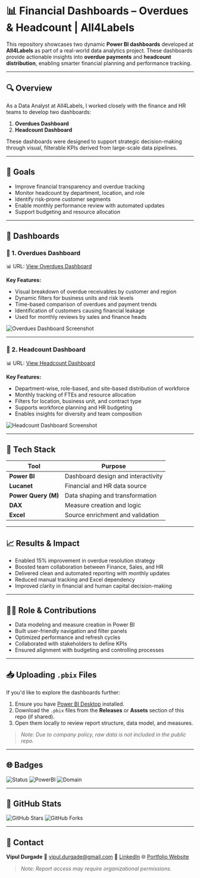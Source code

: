 # 📊 Financial Dashboards – Overdues & Headcount | All4Labels

This repository showcases two dynamic **Power BI dashboards** developed at **All4Labels** as part of a real-world data analytics project. These dashboards provide actionable insights into **overdue payments** and **headcount distribution**, enabling smarter financial planning and performance tracking.

---

## 🔍 Overview

As a Data Analyst at All4Labels, I worked closely with the finance and HR teams to develop two dashboards:

1. **Overdues Dashboard**
2. **Headcount Dashboard**

These dashboards were designed to support strategic decision-making through visual, filterable KPIs derived from large-scale data pipelines.

---

## 🧠 Goals

* Improve financial transparency and overdue tracking
* Monitor headcount by department, location, and role
* Identify risk-prone customer segments
* Enable monthly performance review with automated updates
* Support budgeting and resource allocation

---

## 📌 Dashboards

### 🔹 1. Overdues Dashboard

📊 URL: [View Overdues Dashboard](https://app.powerbi.com/groups/me/reports/ea75c9da-7f79-4971-b791-8da83f25b366/ReportSection09b0ce0120a993d584b1?experience=power-bi)

**Key Features:**

* Visual breakdown of overdue receivables by customer and region
* Dynamic filters for business units and risk levels
* Time-based comparison of overdues and payment trends
* Identification of customers causing financial leakage
* Used for monthly reviews by sales and finance heads

![Overdues Dashboard Screenshot](screenshots/overdues_dashboard.png)

---

### 🔹 2. Headcount Dashboard

📊 URL: [View Headcount Dashboard](https://app.powerbi.com/groups/me/reports/1799ff0b-bf3b-46b2-95eb-1d9a5d75cde5/ReportSection?experience=power-bi)

**Key Features:**

* Department-wise, role-based, and site-based distribution of workforce
* Monthly tracking of FTEs and resource allocation
* Filters for location, business unit, and contract type
* Supports workforce planning and HR budgeting
* Enables insights for diversity and team composition

![Headcount Dashboard Screenshot](screenshots/headcount_dashboard.png)

---

## 🧰 Tech Stack

| Tool                | Purpose                            |
| ------------------- | ---------------------------------- |
| **Power BI**        | Dashboard design and interactivity |
| **Lucanet**         | Financial and HR data source       |
| **Power Query (M)** | Data shaping and transformation    |
| **DAX**             | Measure creation and logic         |
| **Excel**           | Source enrichment and validation   |

---

## 📈 Results & Impact

* Enabled 15% improvement in overdue resolution strategy
* Boosted team collaboration between Finance, Sales, and HR
* Delivered clean and automated reporting with monthly updates
* Reduced manual tracking and Excel dependency
* Improved clarity in financial and human capital decision-making

---

## 👨‍💼 Role & Contributions

* Data modeling and measure creation in Power BI
* Built user-friendly navigation and filter panels
* Optimized performance and refresh cycles
* Collaborated with stakeholders to define KPIs
* Ensured alignment with budgeting and controlling processes

---

## 📥 Uploading `.pbix` Files

If you'd like to explore the dashboards further:

1. Ensure you have [Power BI Desktop](https://powerbi.microsoft.com/desktop/) installed.
2. Download the `.pbix` files from the **Releases** or **Assets** section of this repo (if shared).
3. Open them locally to review report structure, data model, and measures.

> *Note: Due to company policy, raw data is not included in the public repo.*

---

## 🌐 Badges

![Status](https://img.shields.io/badge/Project-Completed-brightgreen)
![PowerBI](https://img.shields.io/badge/Tool-PowerBI-blue)
![Domain](https://img.shields.io/badge/Domain-Finance%20%26%20HR-lightgrey)

---

## 📢 GitHub Stats

![GitHub Stars](https://img.shields.io/github/stars/vipdurgade/Overdues-and-Headcount-Power-BI-Report?style=social)
![GitHub Forks](https://img.shields.io/github/forks/vipdurgade/Overdues-and-Headcount-Power-BI-Report?style=social)

---

## 📢 Contact

**Vipul Durgade**
📧 [vipul.durgade@gmail.com](mailto:vipul.durgade@gmail.com)
🔗 [LinkedIn](https://www.linkedin.com/in/vipuldurgade)
🌐 [Portfolio Website](https://vipuldurgade.de)

> *Note: Report access may require organizational permissions.*

